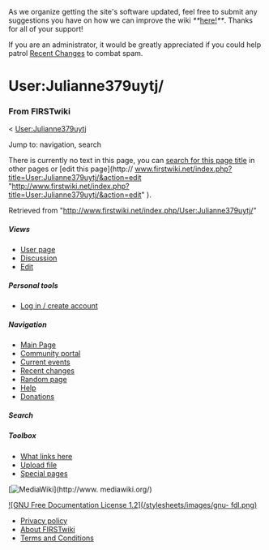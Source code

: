 As we organize getting the site's software updated, feel free to submit any
suggestions you have on how we can improve the wiki
_**_[here!](/index.php/User:Hallry/Suggestions "User:Hallry/Suggestions"
)_**_. Thanks for all of your support!

If you are an administrator, it would be greatly appreciated if you could help
patrol [Recent Changes](/index.php/Special:Recentchanges
"Special:Recentchanges" ) to combat spam.

# User:Julianne379uytj/

### From FIRSTwiki

&lt; [User:Julianne379uytj](/index.php/User:Julianne379uytj
"User:Julianne379uytj" )

Jump to: navigation, search

There is currently no text in this page, you can [search for this page
title](/index.php/Special:Search/Julianne379uytj/
"Special:Search/Julianne379uytj/" ) in other pages or [edit this page](http://
www.firstwiki.net/index.php?title=User:Julianne379uytj/&action=edit
"http://www.firstwiki.net/index.php?title=User:Julianne379uytj/&action=edit"
).

Retrieved from "<http://www.firstwiki.net/index.php/User:Julianne379uytj/>"

##### Views

  * [User page](/index.php?title=User:Julianne379uytj/&action=edit)
  * [Discussion](/index.php?title=User_talk:Julianne379uytj/&action=edit)
  * [Edit](/index.php?title=User:Julianne379uytj/&action=edit)

##### Personal tools

  * [Log in / create account](/index.php?title=Special:Userlogin&returnto=User:Julianne379uytj/)

[](/index.php/Main_Page "Main Page" )

##### Navigation

  * [Main Page](/index.php/Main_Page)
  * [Community portal](/index.php/FIRSTwiki:Community_portal)
  * [Current events](/index.php/Current_events)
  * [Recent changes](/index.php/Special:Recentchanges)
  * [Random page](/index.php/Special:Random)
  * [Help](/index.php/FIRSTwiki:Help)
  * [Donations](/index.php/FIRSTwiki:Site_support)

##### Search



##### Toolbox

  * [What links here](/index.php/Special:Whatlinkshere/User:Julianne379uytj/)
  * [Upload file](/index.php/Special:Upload)
  * [Special pages](/index.php/Special:Specialpages)

[![MediaWiki](/skins/common/images/poweredby_mediawiki_88x31.png)](http://www.
mediawiki.org/)

[![GNU Free Documentation License 1.2](/stylesheets/images/gnu-
fdl.png)](http://www.gnu.org/copyleft/fdl.html)

  * [Privacy policy](/index.php/FIRSTwiki:Privacy_policy "FIRSTwiki:Privacy policy" )
  * [About FIRSTwiki](/index.php/FIRSTwiki:About "FIRSTwiki:About" )
  * [Terms and Conditions](/index.php/FIRSTwiki:Terms_and_conditions "FIRSTwiki:Terms and conditions" )


